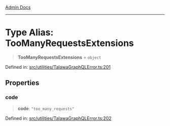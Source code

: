 [Admin Docs](/)

***

# Type Alias: TooManyRequestsExtensions

> **TooManyRequestsExtensions** = `object`

Defined in: [src/utilities/TalawaGraphQLError.ts:201](https://github.com/gautam-divyanshu/talawa-api/blob/84910820371ade6fdca33545b3a0fc1e929731b2/src/utilities/TalawaGraphQLError.ts#L201)

## Properties

### code

> **code**: `"too_many_requests"`

Defined in: [src/utilities/TalawaGraphQLError.ts:202](https://github.com/gautam-divyanshu/talawa-api/blob/84910820371ade6fdca33545b3a0fc1e929731b2/src/utilities/TalawaGraphQLError.ts#L202)
